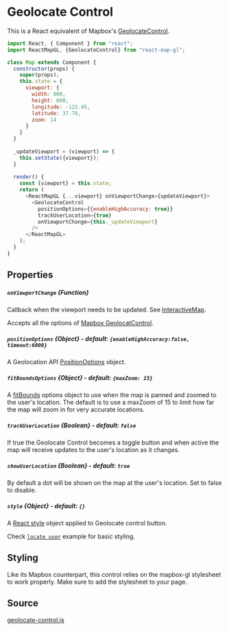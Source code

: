 # Geolocate Control

This is a React equivalent of Mapbox's [GeolocateControl](https://www.mapbox.com/mapbox-gl-js/api/#geolocatecontrol).

```js
import React, { Component } from "react";
import ReactMapGL, {GeolocateControl} from "react-map-gl";

class Map extends Component {
  constructor(props) {
    super(props);
    this.state = {
      viewport: {
        width: 800,
        height: 600,
        longitude: -122.45,
        latitude: 37.78,
        zoom: 14
      }
    }
  }
  
  _updateViewport = (viewport) => {
    this.setState({viewport});
  }
  
  render() {
    const {viewport} = this.state;
    return (
      <ReactMapGL {...viewport} onViewportChange={updateViewport}>
        <GeolocateControl 
          positionOptions={{enableHighAccuracy: true}}
          trackUserLocation={true}
          onViewportChange={this._updateViewport}
        />
      </ReactMapGL>
    );
  }
}
```

## Properties

##### `onViewportChange` {Function}

Callback when the viewport needs to be updated. See [InteractiveMap](/docs/components/interactive-map.md).


Accepts all the options of [Mapbox GeolocatControl](https://docs.mapbox.com/mapbox-gl-js/api/#geolocatecontrol).

##### `positionOptions` {Object} - default: `{enableHighAccuracy:false, timeout:6000}`

A Geolocation API [PositionOptions](https://developer.mozilla.org/en-US/docs/Web/API/PositionOptions) object.

##### `fitBoundsOptions` {Object} - default: `{maxZoom: 15}`

A [fitBounds](https://docs.mapbox.com/mapbox-gl-js/api/#map#fitbounds) options object to use when the map is panned and zoomed to the user's location. The default is to use a  maxZoom of 15 to limit how far the map will zoom in for very accurate locations.

##### `trackUserLocation` {Boolean} - default: `false`

If true the Geolocate Control becomes a toggle button and when active the map will receive updates to the user's location as it changes.

##### `showUserLocation` {Boolean} - default: `true`

By default a dot will be shown on the map at the user's location. Set to false to disable.

##### `style` {Object} - default: `{}` 

A [React style](https://reactjs.org/docs/dom-elements.html#style) object applied to Geolocate control button.

Check [`locate user`](https://github.com/uber/react-map-gl/blob/master/examples/locate-user/src/app.js) example for basic styling.

## Styling

Like its Mapbox counterpart, this control relies on the mapbox-gl stylesheet to work properly. Make sure to add the stylesheet to your page.

## Source

[geolocate-control.js](https://github.com/uber/react-map-gl/tree/4.1-release/src/components/geolocate-control.js)
